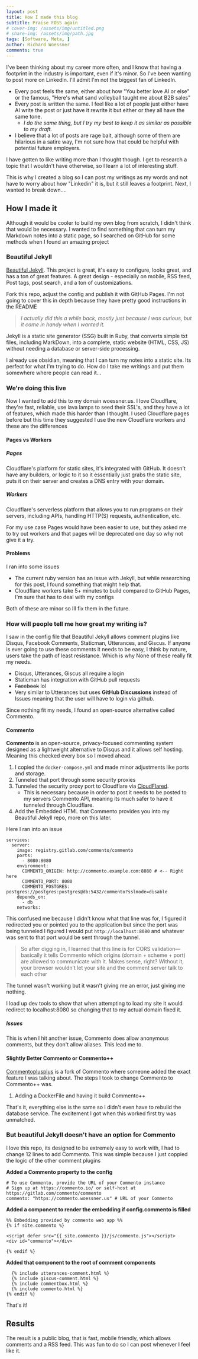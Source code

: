 ```yaml
---
layout: post
title: How I made this blog
subtitle: Praise FOSS again
# cover-img: /assets/img/untitled.png
# share-img: /assets/img/path.jpg
tags: [Software, Meta, ]
author: Richard Woessner
comments: true
---
```


I've been thinking about my career more often, and I know that having a footprint in the industry is important, even if it's minor. So I've been wanting to post more on LinkedIn. I'll admit I'm not the biggest fan of LinkedIn. 
- Every post feels the same, either about how "You better love AI or else" or the famous, "Here's what sand volleyball taught me about B2B sales"
- Every post is written the same. I feel like a lot of people just either have AI write the post or just have it rewrite it but either or they all have the same tone.
	- *I do the same thing, but I try my best to keep it as similar as possible to my draft.*
- I believe that a lot of posts are rage bait, although some of them are hilarious in a satire way, I'm not sure how that could be helpful with potential future employers.

I have gotten to like writing more than I thought though. I get to research a topic that I wouldn't have otherwise, so I learn a lot of interesting stuff.

This is why I created a blog so I can post my writings as my words and not have to worry about how "Linkedin" it is, but it still leaves a footprint. Next, I wanted to break down....

## How I made it
Although it would be cooler to build my own blog from scratch, I didn't think that would be necessary. I wanted to find something that can turn my Markdown notes into a static page, so I searched on GitHub for some methods when I found an amazing project 

### Beautiful Jekyll
[Beautiful Jekyll](https://github.com/daattali/beautiful-jekyll). This project is great, it's easy to configure, looks great, and has a ton of great features. A great design - especially on mobile, RSS feed, Post tags, post search, and a ton of customizations. 
 
Fork this repo, adjust the config and publish it with GitHub Pages. I'm not going to cover this in depth because they have pretty good instructions in the README

>*I actually did this a while back, mostly just because I was curious, but it came in handy when I wanted it.*


Jekyll is a static site generator (SSG) built in Ruby, that converts simple txt files, including MarkDown, into a complete, static website (HTML, CSS, JS) without needing a database or server-side processing.

I already use obsidian, meaning that I can turn my notes into a static site. Its perfect for what I'm trying to do. How do I take me writings and put them somewhere where people can read it...


### We're doing this live
Now I wanted to add this to my domain woessner.us. I love Cloudflare, they're fast, reliable, use lava lamps to seed their SSL's, and they have a lot of features, which made this harder than I thought. I used Cloudflare pages before but this time they suggested I use the new Cloudflare workers and these are the differences

#### Pages vs Workers
##### Pages
Cloudflare's platform for static sites, it's integrated with GitHub. It doesn't have any builders, or logic to it so it essentially just grabs the static site, puts it on their server and creates a DNS entry with your domain.

##### Workers
Cloudflare's serverless platform that allows you to run programs on their servers, including APIs, handling HTTP(S) requests, authentication, etc. 

For my use case Pages would have been easier to use, but they asked me to try out workers and that pages will be deprecated one day so why not give it a try.


#### Problems
I ran into some issues
- The current ruby version has an issue with Jekyll, but while researching for this post, I found something that might help that.
- Cloudflare workers take 5+ minutes to build compared to GitHub Pages, I'm sure that has to deal with my configs

Both of these are minor so Ill fix them in the future.



### How will people tell me how great my writing is?
I saw in the config file that Beautiful Jekyll allows comment plugins like Disqus, Facebook Comments, Staticman, Utterances, and Giscus. If anyone is ever going to use these comments it needs to be easy, I think by nature, users take the path of least resistance. Which is why None of these really fit my needs.

- Disqus, Utterances, Giscus all require a login
- Staticman has integration with GitHub pull requests
- ~~Facebook~~ lol
- Very similar to Utterances but uses **GitHub Discussions** instead of Issues meaning that the user will have to login via github.

Since nothing fit my needs, I found an open-source alternative called Commento.

#### Commento
**Commento** is an open-source, privacy-focused commenting system designed as a lightweight alternative to Disqus and it allows self hosting. Meaning this checked every box so I moved ahead.

1. I copied the `docker-compose.yml` and made minor adjustments like ports and storage.
2. Tunneled that port through some security proxies
3. Tunneled the security proxy port to Cloudflare via [CloudFlared](https://developers.cloudflare.com/cloudflare-one/connections/connect-networks/downloads/).
	- This is necessary because in order to post it needs to be posted to my servers Commento API, meaning its much safer to have it tunneled through Cloudflare.
4. Add the Embedded HTML that Commento provides you into my Beautiful Jekyll repo, more on this later. 

Here I ran into an issue
```
services:
  server:
    image: registry.gitlab.com/commento/commento 
    ports:
      - 8080:8080
    environment:
      COMMENTO_ORIGIN: http://commento.example.com:8080 # <-- Right here
      COMMENTO_PORT: 8080
      COMMENTO_POSTGRES: postgres://postgres:postgres@db:5432/commento?sslmode=disable
    depends_on:
      - db
    networks:
```


This confused me because I didn't know what that line was for, I figured it redirected you or pointed you to the application but since the port was being tunneled I figured I would put `http://localhost:8080` and whatever was sent to that port would be sent through the tunnel.


> So after digging in, I learned that this line is for CORS validation—basically it tells Commento which origins (domain + scheme + port) are allowed to communicate with it. Makes sense, right? Without it, your browser wouldn’t let your site and the comment server talk to each other


The tunnel wasn't working but it wasn't giving me an error, just giving me nothing.

I load up dev tools to show that when attempting to load my site it would redirect to localhost:8080 so changing that to my actual domain fixed it.


##### Issues
This is when I hit another issue, Commento does allow anonymous comments, but they don't allow aliases. This lead me to.


#### Slightly Better Commento or Commento++
[Commentoplusplus](https://github.com/souramoo/commentoplusplus) is a fork of Commento where someone added the exact feature I was talking about. The steps I took to change Commento to Commento++ was.

1. Adding a DockerFile and having it build Commento++

That's it, everything else is the same so I didn't even have to rebuild the database service. The excitement I got when this worked first try was unmatched.


### But beautiful Jekyll doesn't have an option for Commento
I love this repo, its designed to be extremely easy to work with, I had to change 12 lines to add Commento. This was simple because I just coppied the logic of the other comment plugins

**Added a Commento property to the config**
```
# To use Commento, provide the URL of your Commento instance
# Sign up at https://commento.io/ or self-host at https://gitlab.com/commento/commento
commento: "https://commento.woessner.us" # URL of your Commento
```

**Added a component to render the embedding if config.commento is filled**
```
%% Embedding provided by commento web app %%
{% if site.commento %}

<script defer src="{{ site.commento }}/js/commento.js"></script>
<div id="commento"></div>

{% endif %}
```

**Added that component to the root of comment components**
```
  {% include utterances-comment.html %}
  {% include giscus-comment.html %}
  {% include commentbox.html %}
  {% include commento.html %}
{% endif %}
```

That's it!


## Results
The result is a public blog, that is fast, mobile friendly, which allows comments and a RSS feed. This was fun to do so I can post whenever I feel like it.
